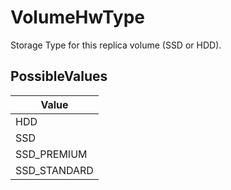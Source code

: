 # VolumeHwType

Storage Type for this replica volume (SSD or HDD).

## PossibleValues
|Value |
|------------ |
|HDD |
|SSD |
|SSD_PREMIUM |
|SSD_STANDARD |




